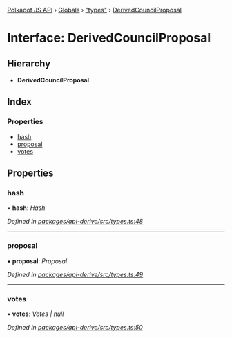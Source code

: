[Polkadot JS API](../README.md) › [Globals](../globals.md) › ["types"](../modules/_types_.md) › [DerivedCouncilProposal](_types_.derivedcouncilproposal.md)

# Interface: DerivedCouncilProposal

## Hierarchy

* **DerivedCouncilProposal**

## Index

### Properties

* [hash](_types_.derivedcouncilproposal.md#hash)
* [proposal](_types_.derivedcouncilproposal.md#proposal)
* [votes](_types_.derivedcouncilproposal.md#votes)

## Properties

###  hash

• **hash**: *Hash*

*Defined in [packages/api-derive/src/types.ts:48](https://github.com/polkadot-js/api/blob/d487490ca/packages/api-derive/src/types.ts#L48)*

___

###  proposal

• **proposal**: *Proposal*

*Defined in [packages/api-derive/src/types.ts:49](https://github.com/polkadot-js/api/blob/d487490ca/packages/api-derive/src/types.ts#L49)*

___

###  votes

• **votes**: *Votes | null*

*Defined in [packages/api-derive/src/types.ts:50](https://github.com/polkadot-js/api/blob/d487490ca/packages/api-derive/src/types.ts#L50)*
